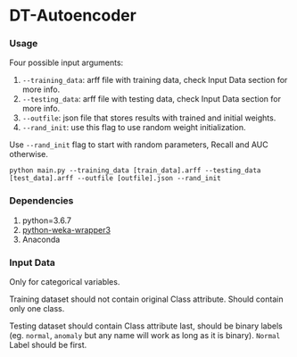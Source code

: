 # DT-Autoencoder

### Usage

Four possible input arguments:

 1. `--training_data`: arff file with training data, check Input Data section for more info.
 1. `--testing_data`: arff file with testing data, check Input Data section for more info.
 1. `--outfile`: json file that stores results with trained and initial weights.
 1. `--rand_init`: use this flag to use random weight initialization.

Use `--rand_init` flag to start with random parameters, Recall and AUC otherwise.

`python main.py --training_data [train_data].arff --testing_data [test_data].arff --outfile [outfile].json --rand_init`

### Dependencies

 1. python=3.6.7
 1. [python-weka-wrapper3](https://pypi.org/project/python-weka-wrapper3/)
 1. Anaconda

### Input Data

Only for categorical variables.

Training dataset should not contain original Class attribute. Should contain only one class. 

Testing dataset should contain Class attribute last, should be binary labels (eg. `normal`, `anomaly` but any name will work as long as it is binary). `Normal` Label should be first.
